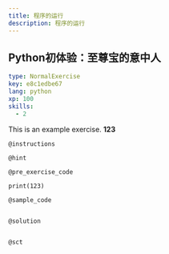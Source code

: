 ```yaml
---
title: 程序的运行
description: 程序的运行
---
```


## Python初体验：至尊宝的意中人

```yaml
type: NormalExercise
key: e8c1edbe67
lang: python
xp: 100
skills:
  - 2
```

This is an example exercise. **123**

`@instructions`


`@hint`


`@pre_exercise_code`
```{python}
print(123)
```

`@sample_code`
```{python}

```

`@solution`
```{python}

```

`@sct`
```{python}

```
